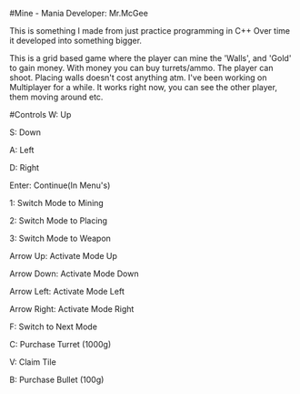 
#Mine - Mania Developer: Mr.McGee

This is something I made from just practice programming in C++
Over time it developed into something bigger.

This is a grid based game where the player can mine the 'Walls', and 'Gold' to gain money.
With money you can buy turrets/ammo.
The player can shoot.
Placing walls doesn't cost anything atm.
I've been working on Multiplayer for a while. It works right now, you can see the other player, them moving around etc.


#Controls
W: Up

S: Down

A: Left

D: Right

Enter: Continue(In Menu's)

1: Switch Mode to Mining

2: Switch Mode to Placing

3: Switch Mode to Weapon

Arrow Up: Activate Mode Up

Arrow Down: Activate Mode Down

Arrow Left: Activate Mode Left

Arrow Right: Activate Mode Right

F: Switch to Next Mode

C: Purchase Turret (1000g)

V: Claim Tile

B: Purchase Bullet (100g)

